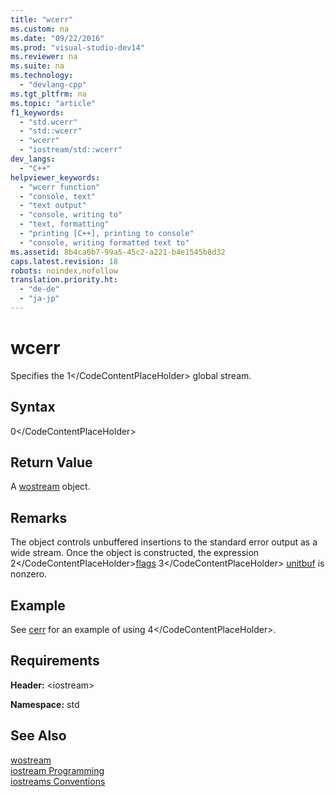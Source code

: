 ```yaml
---
title: "wcerr"
ms.custom: na
ms.date: "09/22/2016"
ms.prod: "visual-studio-dev14"
ms.reviewer: na
ms.suite: na
ms.technology: 
  - "devlang-cpp"
ms.tgt_pltfrm: na
ms.topic: "article"
f1_keywords: 
  - "std.wcerr"
  - "std::wcerr"
  - "wcerr"
  - "iostream/std::wcerr"
dev_langs: 
  - "C++"
helpviewer_keywords: 
  - "wcerr function"
  - "console, text"
  - "text output"
  - "console, writing to"
  - "text, formatting"
  - "printing [C++], printing to console"
  - "console, writing formatted text to"
ms.assetid: 8b4ca0b7-99a5-45c2-a221-b4e1545b8d32
caps.latest.revision: 18
robots: noindex,nofollow
translation.priority.ht: 
  - "de-de"
  - "ja-jp"
---
```

# wcerr
Specifies the <CodeContentPlaceHolder>1\</CodeContentPlaceHolder> global stream.  
  
## Syntax  
  
<CodeContentPlaceHolder>0\</CodeContentPlaceHolder>  
## Return Value  
 A [wostream](../vs140/wostream.md) object.  
  
## Remarks  
 The object controls unbuffered insertions to the standard error output as a wide stream. Once the object is constructed, the expression <CodeContentPlaceHolder>2\</CodeContentPlaceHolder>[flags](../vs140/ios_base--flags.md) <CodeContentPlaceHolder>3\</CodeContentPlaceHolder> [unitbuf](../vs140/unitbuf.md) is nonzero.  
  
## Example  
 See [cerr](../vs140/cerr.md) for an example of using <CodeContentPlaceHolder>4\</CodeContentPlaceHolder>.  
  
## Requirements  
 **Header:** \<iostream>  
  
 **Namespace:** std  
  
## See Also  
 [wostream](../vs140/wostream.md)   
 [iostream Programming](../vs140/iostream-programming.md)   
 [iostreams Conventions](../vs140/iostreams-conventions.md)